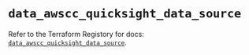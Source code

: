 # `data_awscc_quicksight_data_source`

Refer to the Terraform Registory for docs: [`data_awscc_quicksight_data_source`](https://registry.terraform.io/providers/hashicorp/awscc/0.70.0/docs/data-sources/quicksight_data_source).

